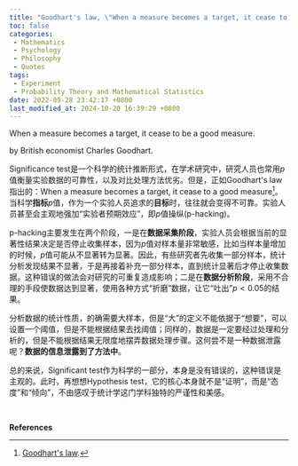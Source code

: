 ```yaml
---
title: "Goodhart's law, \"When a measure becomes a target, it cease to be a good measure.\""
toc: false
categories:
 - Mathematics
 - Psychology
 - Philosophy
 - Quotes
tags:
 - Experiment
 - Probability Theory and Mathematical Statistics
date: 2022-09-28 23:42:17 +0800
last_modified_at: 2024-10-20 16:39:29 +0800
---
```


<div class="quote--left" markdown="1">

When a measure becomes a target, it cease to be a good measure.

by British economist Charles Goodhart.

</div>

Significance test是一个科学的统计推断形式，在学术研究中，研究人员也常用$p$值衡量实验数据的可靠性，以及对比处理方法优劣。但是，正如Goodhart's law指出的：When a measure becomes a target, it cease to a good measure[^1]。当科学**指标**$p$值，作为一个实验人员追求的**目标**时，往往就会变得不可靠。实验人员甚至会主观地强加“实验者预期效应”，即$p$值操纵(p-hacking)。

p-hacking主要发生在两个阶段，一是在**数据采集阶段**，实验人员会根据当前的显著性结果决定是否停止收集样本，因为$p$值对样本量非常敏感，比如当样本量增加的时候，$p$值可能从不显著转为显著。因此，有些研究者先收集一部分样本，统计分析发现结果不显著，于是再接着补充一部分样本，直到统计显著后才停止收集数据。这种错误的做法会对研究的可重复造成影响；二是在**数据分析阶段**，采用不合理的手段使数据达到显著，使用各种方式“折磨”数据，让它“吐出”$p<0.05$的结果。

分析数据的统计性质，的确需要大样本，但是“大”的定义不能依据于“想要”，可以设置一个阈值，但是不能根据结果去找阈值；同样的，数据是一定要经过处理和分析的，但是不能根据结果无限度地摆弄数据处理步骤。这何尝不是一种数据泄露呢？**数据的信息泄露到了方法中**。

总的来说，Significant test作为科学的一部分，本身是没有错误的，这种错误是主观的。此时，再想想Hypothesis test，它的核心本身就不是“证明”，而是“态度”和“倾向”，不由感叹于统计学这门学科独特的严谨性和美感。

<br>

**References**

[^1]: [Goodhart's law](https://en.wikipedia.org/wiki/Goodhart%27s_law).